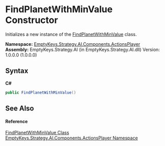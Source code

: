 # FindPlanetWithMinValue Constructor 
 

Initializes a new instance of the <a href="T_EmptyKeys_Strategy_AI_Components_ActionsPlayer_FindPlanetWithMinValue">FindPlanetWithMinValue</a> class.

**Namespace:**&nbsp;<a href="N_EmptyKeys_Strategy_AI_Components_ActionsPlayer">EmptyKeys.Strategy.AI.Components.ActionsPlayer</a><br />**Assembly:**&nbsp;EmptyKeys.Strategy.AI (in EmptyKeys.Strategy.AI.dll) Version: 1.0.0.0 (1.0.0.0)

## Syntax

**C#**<br />
``` C#
public FindPlanetWithMinValue()
```


## See Also


#### Reference
<a href="T_EmptyKeys_Strategy_AI_Components_ActionsPlayer_FindPlanetWithMinValue">FindPlanetWithMinValue Class</a><br /><a href="N_EmptyKeys_Strategy_AI_Components_ActionsPlayer">EmptyKeys.Strategy.AI.Components.ActionsPlayer Namespace</a><br />
